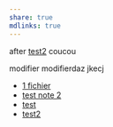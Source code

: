 ```yaml
---
share: true
mdlinks: true
---
```


after
[test2](./test%20folder/test2.md)
coucou

modifier
modifierdaz jkecj

- [1 fichier](./things.md)
- [test note 2](./test%20folder/test%20note%202.md)
- [test](../test.md)
- [test2](./test%20folder/test2.md)
